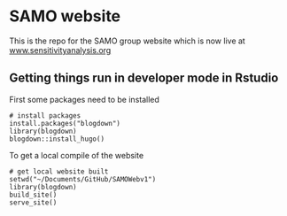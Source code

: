 # SAMO website

This is the repo for the SAMO group website which is now live at www.sensitivityanalysis.org


## Getting things run in developer mode in Rstudio

First some packages need to be installed
```
# install packages
install.packages("blogdown")
library(blogdown)
blogdown::install_hugo()
```

To get a local compile of the website
```
# get local website built
setwd("~/Documents/GitHub/SAMOWebv1")
library(blogdown)
build_site()
serve_site()
```
